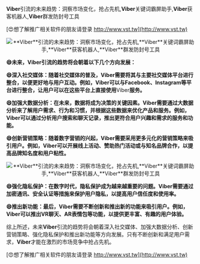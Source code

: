 **Viber**引流的未来趋势：洞察市场变化，抢占先机,**Viber**关键词霸屏助手,**Viber**获客机器人,**Viber**群发防封号工具

[😍想了解推广相关软件的朋友请登录 http://www.vst.tw](http://www.vst.tw)

 <center><img src="https://vst.tw/MP4/tuiguang/png/0.png" alt="**Viber**引流的未来趋势：洞察市场变化，抢占先机,**Viber**关键词霸屏助手,**Viber**获客机器人,**Viber**群发防封号工具"></center>

**😄未来，**Viber**引流的趋势将会朝着以下几个方向发展：**

**😄深入社交媒体：随着社交媒体的普及，**Viber**需要将其与主要社交媒体平台进行整合，以便更好地与用户互动。例如，**Viber**可以与Facebook、Instagram等平台进行整合，让用户可以在这些平台上直接使用**Viber**服务。**

**😄加强大数据分析：在未来，数据将成为决策的关键因素。**Viber**需要通过大数据分析来了解用户需求、行为和习惯，并根据这些数据来优化产品和服务。例如，**Viber**可以通过分析用户搜索和聊天记录，推出更符合用户兴趣和需求的服务和功能。**

**😄创新营销策略：随着数字营销的兴起，**Viber**需要采用更多元化的营销策略来吸引用户。例如，**Viber**可以开展线上活动、赞助热门活动或与知名品牌合作，以提高品牌知名度和用户粘性。**

 <center><img src="https://vst.tw/MP4/tuiguang/png/3.png" alt="**Viber**引流的未来趋势：洞察市场变化，抢占先机,**Viber**关键词霸屏助手,**Viber**获客机器人,**Viber**群发防封号工具"></center>

**😄强化隐私保护：在数字时代，隐私保护成为越来越重要的问题。**Viber**需要通过加密通讯、安全认证等措施来保护用户隐私，以提高用户信任度和使用率。**

**😄推出新功能：最后，**Viber**需要不断创新和推出新的功能来吸引用户。例如，**Viber**可以推出VR聊天、AR表情包等功能，以提供更丰富、有趣的用户体验。**

综上所述，未来**Viber**引流的趋势将会朝着深入社交媒体、加强大数据分析、创新营销策略、强化隐私保护和推出新功能等方向发展。只有不断创新和满足用户需求，**Viber**才能在激烈的市场竞争中抢占先机。

[😍想了解推广相关软件的朋友请登录 http://www.vst.tw](http://www.vst.tw)



